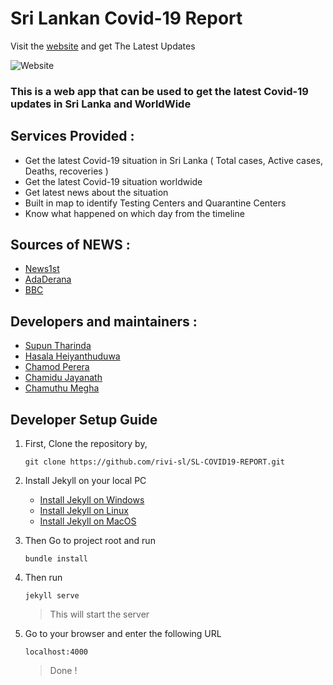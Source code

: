 #  Sri Lankan Covid-19 Report

   Visit the [website](https://sl-covid19-report.netlify.com/) and  get The Latest Updates

![Website](https://i.imgur.com/un7n8u4.png)
		

### This is a web app that can be used to get the latest Covid-19 updates in Sri Lanka and WorldWide

## **Services Provided :**

 - Get the latest Covid-19 situation in Sri Lanka ( Total cases, Active cases, Deaths, recoveries )
 - Get the latest Covid-19 situation worldwide
 - Get latest news about the situation
 - Built in map to identify Testing Centers and Quarantine Centers
 - Know what happened on which day from the timeline 

## **Sources of NEWS :**

 - [News1st](http://corona.newsfirst.lk/?lan=EN)
 - [AdaDerana](http://www.adaderana.lk/hot-news/)
 - [BBC](https://www.bbc.com/news)

## **Developers and maintainers :**

 - [Supun Tharinda](https://github.com/STEdirisuriya)
 - [Hasala Heiyanthuduwa](https://github.com/Hasala2002)
 - [Chamod Perera](https://github.com/chamodperera)
 - [Chamidu Jayanath](https://github.com/chamindujs)
 - [Chamuthu Megha](https://github.com/Chamuthu030828?tab=repositories)
 
## **Developer Setup Guide**

1. First, Clone the repository by,

	`git clone https://github.com/rivi-sl/SL-COVID19-REPORT.git`

2. Install Jekyll on your local PC
	- [Install Jekyll on Windows](https://jekyllrb.com/docs/installation/windows/)		
	- [Install Jekyll on Linux](https://jekyllrb.com/docs/installation/other-linux/)	
	- [Install Jekyll on MacOS](https://jekyllrb.com/docs/installation/macos/)	
	
3. Then Go to project root and run
	```
	bundle install
	```
	
 4. Then run
	 ```
	 jekyll serve
	 ``` 

	> This will start the server

 5. Go to your browser and enter the following URL
 
	 ```
	 localhost:4000
	 ```
	 
	> Done !


